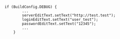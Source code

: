     if (BuildConfig.DEBUG) {
            ...
            serverEditText.setText("http://test.test");
            loginEditText.setText("user_test");
            passwordEditText.setText("12345");
            ...
        }